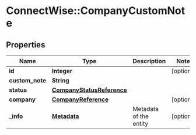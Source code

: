 # ConnectWise::CompanyCustomNote

## Properties
Name | Type | Description | Notes
------------ | ------------- | ------------- | -------------
**id** | **Integer** |  | [optional] 
**custom_note** | **String** |  | 
**status** | [**CompanyStatusReference**](CompanyStatusReference.md) |  | 
**company** | [**CompanyReference**](CompanyReference.md) |  | [optional] 
**_info** | [**Metadata**](Metadata.md) | Metadata of the entity | [optional] 


